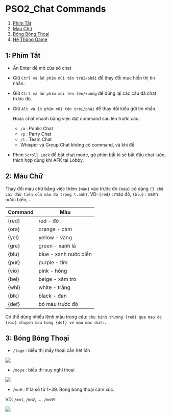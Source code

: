 # PSO2_Chat Commands

1. [Phím Tắt](chat_commands.md#1-phím-tắt)
2. [Màu Chữ](chat_commands.md#2-màu-chữ)
3. [Bóng Bóng Thoại]()
4. [Hệ Thống Game]()

## 1: Phím Tắt
- Ấn Enter để mở cửa sổ chat
- Giữ `Ctrl và ấn phím mũi tên trái/phải` để thay đổi mục hiển thị tin nhắn.
- Giữ `Ctrl và ấn phím mũi tên lên/xuống` để dùng lại các câu đã chat trước đó.
- Giữ `Alt và ấn phím mũi tên trái/phải` để thay đổi kiểu gửi tin nhắn.

    Hoặc chat nhanh bằng việc đặt command sau lên trước câu:
    - `/a` : Public Chat
    - `/p` : Party Chat
    - `/t` : Team Chat
    - Whisper và Group Chat không có command, và khi để
- Phím `Scroll Lock` để bật chat mode, gõ phím bất kì sẽ bắt đầu chat luôn, thích hợp dùng khi AFK tại Lobby.


## 2: Màu Chữ
Thay đổi màu chữ bằng việc thêm `{màu}` vào trước đó
`{màu}` có dạng `{3 chữ cái đầu tiên của màu đó trong t.anh}`. VD: `{red}` : màu đỏ, `{blu}` : xanh nước biển,...

Command | Màu
------- | --------------------- 
{red}   | red - đỏ
{ora}   | orange - cam
{yel}   | yellow - vàng
{gre}   | green - xanh lá 
{blu}   | blue - xanh nước biển
{pur}   | purple - tím
{vio}   | pink - hồng
{bei}   | beige - xám tro 
{whi}   | white - trắng
{blk}   | black - đen
{def}   | bỏ màu trước đó

Có thể dùng nhiều lệnh màu trong câu: `chu binh thương {red} qua mau do {vio} chuyen mau hong {def} ve mau mac dinh` .

## 3: Bóng Bóng Thoại

- `/toge` : biểu thị mấy thoại cần hét lớn 

![](![](../data/chat_commands/toge.png))

- `/moya` : biểu thị suy nghĩ thoại

![](![](../data/chat_commands/moya.png))

- `/mn#` : # là số từ 1~39. Bong bóng thoại cảm xúc.

VD: `/mn1`, `/mn2`, ..., `/mn39`

![](![](../data/chat_commands/mn8.png))
